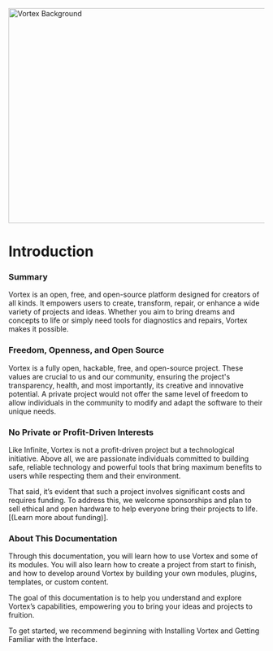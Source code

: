 <image
  src="https://infinite.si/_b/_d/1.1/get_started/media/3.png"
  width="828"
  height="423"
  alt="Vortex Background"
/>

# Introduction

### Summary

Vortex is an open, free, and open-source platform designed for creators of all kinds. It empowers users to create, transform, repair, or enhance a wide variety of projects and ideas. Whether you aim to bring dreams and concepts to life or simply need tools for diagnostics and repairs, Vortex makes it possible.

### Freedom, Openness, and Open Source

Vortex is a fully open, hackable, free, and open-source project. These values are crucial to us and our community, ensuring the project's transparency, health, and most importantly, its creative and innovative potential. A private project would not offer the same level of freedom to allow individuals in the community to modify and adapt the software to their unique needs.

### No Private or Profit-Driven Interests

Like Infinite, Vortex is not a profit-driven project but a technological initiative. Above all, we are passionate individuals committed to building safe, reliable technology and powerful tools that bring maximum benefits to users while respecting them and their environment.

That said, it’s evident that such a project involves significant costs and requires funding. To address this, we welcome sponsorships and plan to sell ethical and open hardware to help everyone bring their projects to life. [(Learn more about funding)].

### About This Documentation

Through this documentation, you will learn how to use Vortex and some of its modules. You will also learn how to create a project from start to finish, and how to develop around Vortex by building your own modules, plugins, templates, or custom content.

The goal of this documentation is to help you understand and explore Vortex’s capabilities, empowering you to bring your ideas and projects to fruition.

To get started, we recommend beginning with Installing Vortex and Getting Familiar with the Interface.
